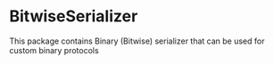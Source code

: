 # BitwiseSerializer
This package contains Binary (Bitwise) serializer that can be used for custom binary protocols
